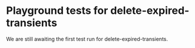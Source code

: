 # Playground tests for delete-expired-transients
We are still awaiting the first test run for delete-expired-transients.
